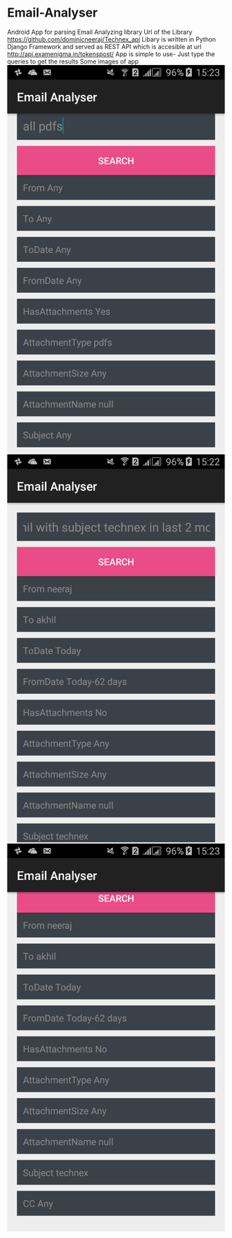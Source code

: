 # Email-Analyser
Android App for parsing Email Analyzing library
Url of the Library https://github.com/dominicneeraj/Technex_api 
Libary is written in Python Django Framework and served as REST API which is accesible at url http://api.examenigma.in/tokenspost/
App is simple to use- Just type the queries to get the results
Some images of app 
![Alt text](/app1.png?raw=true "Optional Title")
![Alt text](/app2.png?raw=true "Optional Title")
![Alt text](/app3.png?raw=true "Optional Title")
